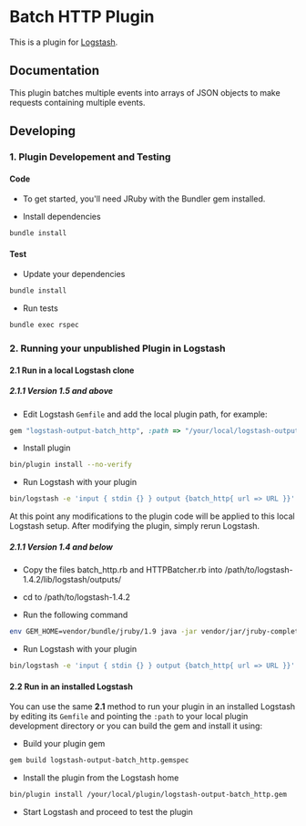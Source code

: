 # Batch HTTP Plugin

This is a plugin for [Logstash](https://github.com/elasticsearch/logstash).

## Documentation

This plugin batches multiple events into arrays of JSON objects to make requests containing multiple events.

## Developing

### 1. Plugin Developement and Testing

#### Code
- To get started, you'll need JRuby with the Bundler gem installed.

- Install dependencies
```sh
bundle install
```

#### Test

- Update your dependencies

```sh
bundle install
```

- Run tests

```sh
bundle exec rspec
```

### 2. Running your unpublished Plugin in Logstash

#### 2.1 Run in a local Logstash clone 

##### 2.1.1 Version 1.5 and above

- Edit Logstash `Gemfile` and add the local plugin path, for example:
```ruby
gem "logstash-output-batch_http", :path => "/your/local/logstash-output-batch_http"
```
- Install plugin
```sh
bin/plugin install --no-verify
```
- Run Logstash with your plugin
```sh
bin/logstash -e 'input { stdin {} } output {batch_http{ url => URL }}'
```
At this point any modifications to the plugin code will be applied to this local Logstash setup. After modifying the plugin, simply rerun Logstash.

##### 2.1.1 Version 1.4 and below

- Copy the files batch_http.rb and HTTPBatcher.rb into /path/to/logstash-1.4.2/lib/logstash/outputs/

- cd to /path/to/logstash-1.4.2

- Run the following command
```sh
env GEM_HOME=vendor/bundle/jruby/1.9 java -jar vendor/jar/jruby-complete-1.7.11.jar -S gem install typhoeus
```

- Run Logstash with your plugin
```sh
bin/logstash -e 'input { stdin {} } output {batch_http{ url => URL }}'
```

#### 2.2 Run in an installed Logstash

You can use the same **2.1** method to run your plugin in an installed Logstash by editing its `Gemfile` and pointing the `:path` to your local plugin development directory or you can build the gem and install it using:

- Build your plugin gem
```sh
gem build logstash-output-batch_http.gemspec
```
- Install the plugin from the Logstash home
```sh
bin/plugin install /your/local/plugin/logstash-output-batch_http.gem
```
- Start Logstash and proceed to test the plugin